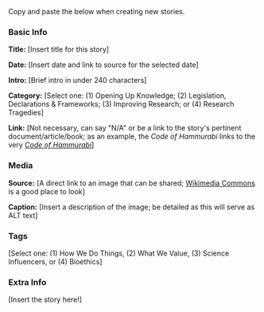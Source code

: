 Copy and paste the below when creating new stories.

### Basic Info
**Title:** [Insert title for this story]

**Date:** [Insert date and link to source for the selected date]

**Intro:** [Brief intro in under 240 characters]

**Category:** [Select one: (1) Opening Up Knowledge; (2) Legislation, Declarations & Frameworks; (3) Improving Research; or (4) Research Tragedies]

**Link:** [Not necessary, can say "N/A" or be a link to the story's pertinent document/article/book; as an example, the *Code of Hammurabi* links to the very [*Code of Hammurabi*](https://avalon.law.yale.edu/ancient/hamframe.asp)]
### Media
**Source:** [A direct link to an image that can be shared; [Wikimedia Commons](https://commons.wikimedia.org/wiki/Commons:Reusing_content_outside_Wikimedia) is a good place to look]

**Caption:** [Insert a description of the image; be detailed as this will serve as ALT text]
### Tags

[Select one: (1) How We Do Things, (2) What We Value, (3) Science Influencers, or (4) Bioethics]
### Extra Info

[Insert the story here!]
